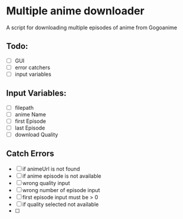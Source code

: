# Multiple anime downloader
 A script for downloading multiple episodes of anime
from Gogoanime

## Todo:
* [ ] GUI
* [ ] error catchers
* [ ] input variables

## Input Variables:
* [ ] filepath
* [ ] anime Name
* [ ] first Episode
* [ ] last Episode
* [ ] download Quality

## Catch Errors
* [ ] if animeUrl is not found
* [ ] if anime episode is not available
* [ ] wrong  quality input
* [ ] wrong number of episode input
* [ ] first episode input must be > 0
* [ ] if quality selected not available
* [ ] 